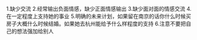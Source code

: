 1.缺少交流
2.经常输出负面情感，缺少正面情感输出
3.缺少面对面的情感交流
4.在一定程度上支持她的事业
5.明确的未来计划，如果留在南京的话你什么时候买房子大概什么时候结婚。如果她去杭州能给予什么样程度的支持
6.注意不要把自己的想法强加给别人